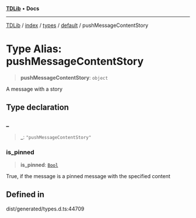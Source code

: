 [**TDLib**](../../../../../../README.md) • **Docs**

***

[TDLib](../../../../../../modules.md) / [index](../../../../../README.md) / [types](../../../README.md) / [default](../README.md) / pushMessageContentStory

# Type Alias: pushMessageContentStory

> **pushMessageContentStory**: `object`

A message with a story

## Type declaration

### \_

> **\_**: `"pushMessageContentStory"`

### is\_pinned

> **is\_pinned**: [`Bool`](Bool.md)

True, if the message is a pinned message with the specified content

## Defined in

dist/generated/types.d.ts:44709
